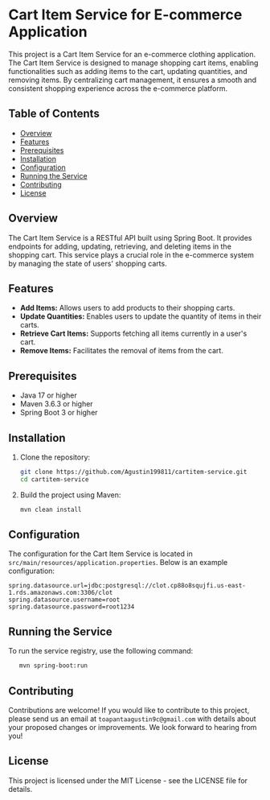 # Cart Item Service for E-commerce Application

This project is a Cart Item Service for an e-commerce clothing application. The Cart Item Service is designed to manage shopping cart items, enabling functionalities such as adding items to the cart, updating quantities, and removing items. By centralizing cart management, it ensures a smooth and consistent shopping experience across the e-commerce platform.

## Table of Contents

- [Overview](#overview)
- [Features](#features)
- [Prerequisites](#prerequisites)
- [Installation](#installation)
- [Configuration](#configuration)
- [Running the Service](#running-the-service)
- [Contributing](#contributing)
- [License](#license)

## Overview

The Cart Item Service is a RESTful API built using Spring Boot. It provides endpoints for adding, updating, retrieving, and deleting items in the shopping cart. This service plays a crucial role in the e-commerce system by managing the state of users' shopping carts.

## Features

- **Add Items:** Allows users to add products to their shopping carts.
- **Update Quantities:** Enables users to update the quantity of items in their carts.
- **Retrieve Cart Items:** Supports fetching all items currently in a user's cart.
- **Remove Items:** Facilitates the removal of items from the cart.

## Prerequisites

- Java 17 or higher
- Maven 3.6.3 or higher
- Spring Boot 3 or higher

## Installation

1. Clone the repository:

    ```sh
    git clone https://github.com/Agustin199811/cartitem-service.git
    cd cartitem-service
    ```

2. Build the project using Maven:

    ```sh
    mvn clean install
    ```

## Configuration

The configuration for the Cart Item Service is located in `src/main/resources/application.properties`. Below is an example configuration:

```properties
spring.datasource.url=jdbc:postgresql://clot.cp88o8squjfi.us-east-1.rds.amazonaws.com:3306/clot
spring.datasource.username=root
spring.datasource.password=root1234

```

## Running the Service

To run the service registry, use the following command:

 ```sh
    mvn spring-boot:run
```

## Contributing

Contributions are welcome! If you would like to contribute to this project, please send us an email at
`toapantaagustin9c@gmail.com` with details about your proposed changes or improvements. We look forward to hearing from you!

## License

This project is licensed under the MIT License - see the LICENSE file for details.
